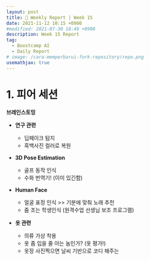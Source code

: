 ```yaml
---
layout: post
title: 📔 Weekly Report | Week 15
date: 2021-11-12 10:15 +0900
#modified: 2021-07-30 18:49 +0900
description: Week 15 Report
tag:
  - Boostcamp AI
  - Daily Report
# image: /cara-memperbarui-fork-repository/repo.png
usemathjax: true
---
```


# 1. 피어 세션

**브레인스토밍**

- **연구 관련**
  - 딥페이크 탐지
  - 흑백사진 컬러로 복원
    
- **3D Pose Estimation**
  - 골프 동작 인식
  - 수화 번역기! (이미 있긴함)
    
- **Human Face**
  - 얼굴 표정 인식 >> 기분에 맞춰 노래 추천
  - 줌 조는 학생인식 (원격수업 선생님 보조 프로그램)
    
- **옷 관련**
  - 의류 가상 착용
  - 옷 좀 입을 줄 아는 놈인가? (옷 평가!)
  - 옷장 사진찍으면 날씨 기반으로 코디 해주는